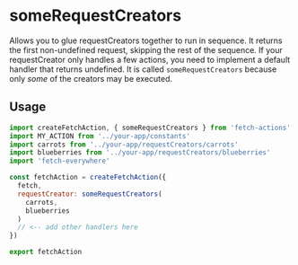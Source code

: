 # someRequestCreators
Allows you to glue requestCreators together to run in sequence. It returns the first non-undefined request, skipping the rest of the sequence. If your requestCreator only handles a few actions, you need to implement a default handler that returns undefined. It is called `someRequestCreators` because only *some* of the creators may be executed.

## Usage
```js
import createFetchAction, { someRequestCreators } from 'fetch-actions'
import MY_ACTION from '../your-app/constants'
import carrots from '../your-app/requestCreators/carrots'
import blueberries from '../your-app/requestCreators/blueberries'
import 'fetch-everywhere'

const fetchAction = createFetchAction({
  fetch,
  requestCreator: someRequestCreators(
    carrots,
    blueberries
  )
  // <-- add other handlers here
})

export fetchAction
```
